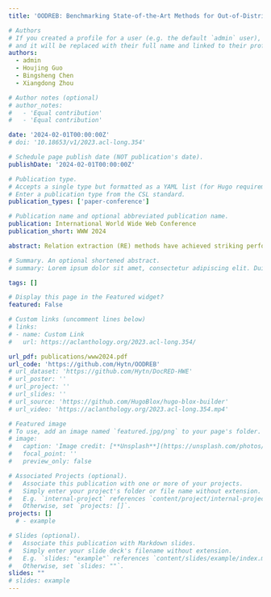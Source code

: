 ```yaml
---
title: 'OODREB: Benchmarking State-of-the-Art Methods for Out-of-Distribution Generalization on Relation Extraction'

# Authors
# If you created a profile for a user (e.g. the default `admin` user), write the username (folder name) here
# and it will be replaced with their full name and linked to their profile.
authors:
  - admin
  - Houjing Guo
  - Bingsheng Chen
  - Xiangdong Zhou

# Author notes (optional)
# author_notes:
#   - 'Equal contribution'
#   - 'Equal contribution'

date: '2024-02-01T00:00:00Z'
# doi: '10.18653/v1/2023.acl-long.354'

# Schedule page publish date (NOT publication's date).
publishDate: '2024-02-01T00:00:00Z'

# Publication type.
# Accepts a single type but formatted as a YAML list (for Hugo requirements).
# Enter a publication type from the CSL standard.
publication_types: ['paper-conference']

# Publication name and optional abbreviated publication name.
publication: International World Wide Web Conference
publication_short: WWW 2024

abstract: Relation extraction (RE) methods have achieved striking performance when training and test data are independently and identically distributed (i.i.d). However, in real-world scenarios where RE models are trained to acquire knowledge in the wild, the assumption can hardly be satisfied due to the different and unknown testing distributions. In this paper, we serve as the first effort to study out-of-distribution (OOD) problems in RE by constructing an out-of-distribution relation extraction benchmark (OODREB) and then investigating the abilities of state-of-the-art (SOTA) RE methods on OODREB in both i.i.d. and OOD settings. Our proposed benchmark and analysis reveal new findings and insights - (1) Existing SOTA RE methods struggle to achieve satisfying performance on OODREB in both i.i.d. and OOD settings due to the complex training data and biased model selection method. Rethinking the developing protocols of RE methods is of great urgency. (2) The SOTA RE methods fail to learn causality due to the diverse linguistic expressions of causal information. The failure limits their robustness and generalization ability; (3) Current RE methods based on language models are far away from being deployed in real-world applications. We appeal to future work to take the OOD generalization and causality learning ability into consideration.

# Summary. An optional shortened abstract.
# summary: Lorem ipsum dolor sit amet, consectetur adipiscing elit. Duis posuere tellus ac convallis placerat. Proin tincidunt magna sed ex sollicitudin condimentum.

tags: []

# Display this page in the Featured widget?
featured: False

# Custom links (uncomment lines below)
# links:
# - name: Custom Link
#   url: https://aclanthology.org/2023.acl-long.354/

url_pdf: publications/www2024.pdf
url_code: 'https://github.com/Hytn/OODREB'
# url_dataset: 'https://github.com/Hytn/DocRED-HWE'
# url_poster: ''
# url_project: ''
# url_slides: ''
# url_source: 'https://github.com/HugoBlox/hugo-blox-builder'
# url_video: 'https://aclanthology.org/2023.acl-long.354.mp4'

# Featured image
# To use, add an image named `featured.jpg/png` to your page's folder.
# image:
#   caption: 'Image credit: [**Unsplash**](https://unsplash.com/photos/pLCdAaMFLTE)'
#   focal_point: ''
#   preview_only: false

# Associated Projects (optional).
#   Associate this publication with one or more of your projects.
#   Simply enter your project's folder or file name without extension.
#   E.g. `internal-project` references `content/project/internal-project/index.md`.
#   Otherwise, set `projects: []`.
projects: []
  # - example

# Slides (optional).
#   Associate this publication with Markdown slides.
#   Simply enter your slide deck's filename without extension.
#   E.g. `slides: "example"` references `content/slides/example/index.md`.
#   Otherwise, set `slides: ""`.
slides: ""
# slides: example
---
```

